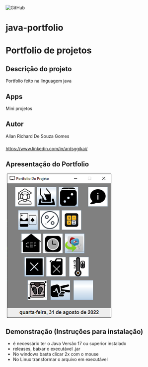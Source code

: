 ![GitHub](https://img.shields.io/github/license/ardsggikai/java-portfolio?style=plastic)
# java-portfolio

# Portfolio de projetos

## Descrição do projeto
Portfolio feito na linguagem java

## Apps
Mini projetos

## Autor
Allan Richard De Souza Gomes
###
https://www.linkedin.com/in/ardsggikai/

## Apresentação do Portfolio
![]()
![tela](https://github.com/ardsggikai/java-portfolio/blob/main/img/Portfolio.png)

## Demonstração (Instruções para instalação)
- é necessário ter o Java Versão 17 ou superior instalado 
- releases, baixar o executável .jar
- No windows basta clicar 2x com o mouse
- No Linux transformar o arquivo em executável
